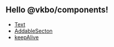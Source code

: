 
## Hello @vkbo/components!

- [Text](/components/text)
- [AddableSecton](/components/addable-section)
- [keepAlive](/components/keep-alive)
